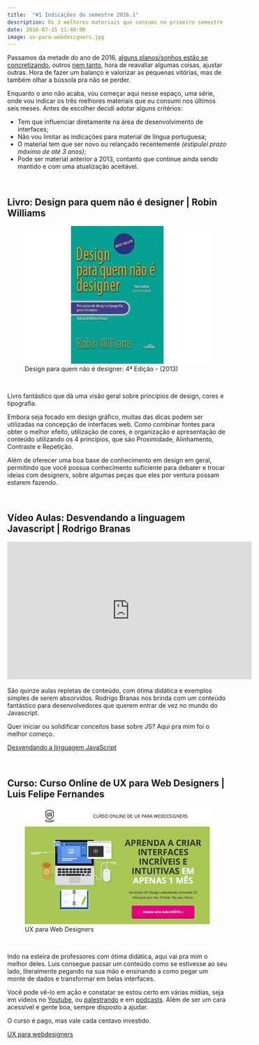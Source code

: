 ```yaml
---
title:  "#1 Indicações do semestre 2016.1"
description: Os 3 melhores materiais que consumi no primeiro semestre
date: 2016-07-15 11:40:00
image: ux-para-webdesigners.jpg
---
```


Passamos da metade do ano de 2016, [alguns planos/sonhos estão se concretizando](https://github.com/jonathanslima/lista-coisas-dev), outros [nem tanto](http://jonathanslima.github.io/2015/decidi-aprender-python/), hora de reavaliar algumas coisas, ajustar outras. Hora de fazer um balanço e valorizar as pequenas vitórias, mas de também olhar a bússola pra não se perder.

Enquanto o ano não acaba, vou começar aqui nesse espaço, uma série, onde vou indicar os três melhores materiais que eu consumi nos últimos seis meses. Antes de escolher decidi adotar alguns critérios:

- Tem que influenciar diretamente na área de desenvolvimento de interfaces;
- Não vou limitar as indicações para material de língua portuguesa;
- O material tem que ser novo ou relançado recentemente *(estipulei prazo máximo de até 3 anos)*;
- Pode ser material anterior a 2013, contanto que continue ainda sendo mantido e com uma atualização aceitável.

<br>

## Livro: Design para quem não é designer | Robin Williams

<figure>
	<img src="/assets/images/design-para-nao-designer.jpg" alt="capa do livro design para quem não é designer da autora Robin Williams">
	<figcaption>Design para quem não é designer: 4ª Edição - (2013)</figcaption>
</figure>
<br>

Livro fantástico que dá uma visão geral sobre princípios de design, cores e tipografia. 

Embora seja focado em design gráfico, muitas das dicas podem ser utilizadas na concepção de interfaces web. Como combinar fontes para obter o melhor efeito, utilização de cores, e organização e apresentação de conteúdo utilizando os 4 princípios, que são Proximidade, Alinhamento, Contraste e Repetição. 

Além de oferecer uma boa base de conhecimento em design em geral, permitindo que você possua conhecimento suficiente para debater e trocar ideias com designers, sobre algumas peças que eles por ventura possam estarem fazendo.

<br>
	
## Vídeo Aulas: Desvendando a linguagem Javascript | Rodrigo Branas

<iframe width="560" height="315" src="https://www.youtube.com/embed/093dIOCNeIc?list=PLQCmSnNFVYnT1-oeDOSBnt164802rkegc" frameborder="0" allowfullscreen></iframe>

<br>

São quinze aulas repletas de conteúdo, com ótima didática e exemplos simples de serem absorvidos. Rodrigo Branas nos brinda com um conteúdo fantástico para desenvolvedores que querem entrar de vez no mundo do Javascript.

Quer iniciar ou solidificar conceitos base sobre JS? Aqui pra mim foi o melhor começo.

[Desvendando a linguagem JavaScript](https://www.youtube.com/playlist?list=PLQCmSnNFVYnT1-oeDOSBnt164802rkegc)

<br>

## Curso: Curso Online de UX para Web Designers | Luis Felipe Fernandes

<figure>
	<img src="/assets/images/ux-para-webdesigners.jpg" alt="home page do site do curso UX para web designers, ministrado pelo professor Luis Felipe Fernandes">
	<figcaption>UX para Web Designers</figcaption>
</figure>
<br>

Indo na esteira de professores com ótima didática, aqui vai pra mim o melhor deles. Luis consegue passar um conteúdo como se estivesse ao seu lado, literalmente pegando na sua mão e ensinando a como pegar um monte de dados e transformar em belas interfaces.

Você pode vê-lo em ação e constatar se estou certo em várias mídias, seja em vídeos no [Youtube](https://www.youtube.com/watch?v=iGb4tC-2t_A), ou [palestrando](https://www.youtube.com/watch?v=8AftjIeAeS0) e em [podcasts](https://medium.com/design-rd/capycast-gravado-na-uxconf-br-com-luis-felipe-fernandes-da-ux-academy-c58d831d0c89#.r2sz5xf0z). Além de ser um cara acessível e gente boa, sempre disposto a ajudar.

O curso é pago, mas vale cada centavo investido. 

[UX para webdesigners](http://www.uxacademy.com.br/)